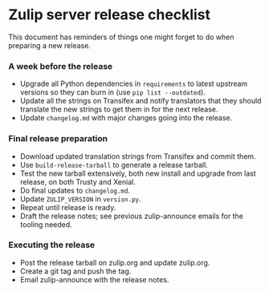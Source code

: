 # Zulip server release checklist

This document has reminders of things one might forget to do when
preparing a new release.

### A week before the release

* Upgrade all Python dependencies in `requirements` to latest
  upstream versions so they can burn in (use `pip list --outdated`).
* Update all the strings on Transifex and notify translators that they
  should translate the new strings to get them in for the next
  release.
* Update `changelog.md` with major changes going into the release.

### Final release preparation

* Download updated translation strings from Transifex and commit them.
* Use `build-release-tarball` to generate a release tarball.
* Test the new tarball extensively, both new install and upgrade from last
  release, on both Trusty and Xenial.
* Do final updates to `changelog.md`.
* Update `ZULIP_VERSION` in `version.py`.
* Repeat until release is ready.
* Draft the release notes; see previous zulip-announce emails for the
  tooling needed.

### Executing the release

* Post the release tarball on zulip.org and update zulip.org.
* Create a git tag and push the tag.
* Email zulip-announce with the release notes.
